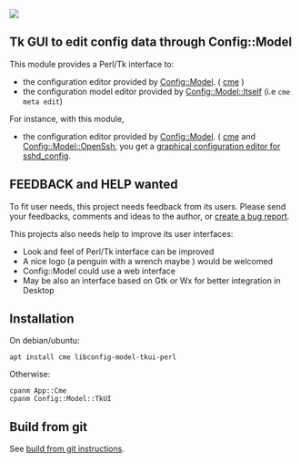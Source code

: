 [![](https://travis-ci.org/dod38fr/config-model-tk-ui.svg?branch=master)](https://travis-ci.org/dod38fr/config-model-tk-ui)

## Tk GUI to edit config data through Config::Model ##

This module provides a Perl/Tk interface to:
- the configuration editor provided by [Config::Model](https://github.com/dod38fr/config-model). ( [cme](https://github.com/dod38fr/config-model/wiki/Using-cme) )
- the configuration model editor provided by [Config::Model::Itself](https://github.com/dod38fr/config-model-itself) (i.e `cme meta edit`)

For instance, with this module, 
- the configuration editor provided by [Config::Model](https://github.com/dod38fr/config-model). ( [cme](https://github.com/dod38fr/config-model/wiki/Using-cme) and
[Config::Model::OpenSsh](https://github.com/dod38fr/config-model-openssh), you get a 
[graphical configuration editor for sshd_config](https://github.com/dod38fr/config-model/wiki/Managing-ssh-configuration-with-cme).


## FEEDBACK and HELP wanted

To fit user needs, this project needs feedback from its users. Please
send your feedbacks, comments and ideas to the author, or 
[create a bug report](https://github.com/dod38fr/config-model-tk-ui/issues).

This projects also needs help to improve its user interfaces:
* Look and feel of Perl/Tk interface can be improved
* A nice logo (a penguin with a wrench maybe ) would be welcomed
* Config::Model could use a web interface
* May be also an interface based on Gtk or Wx for better integration in Desktop


## Installation 

On debian/ubuntu:

    apt install cme libconfig-model-tkui-perl

Otherwise:

    cpanm App::Cme
    cpanm Config::Model::TkUI
    
## Build from git

See [build from git instructions](README.build-from-git).
